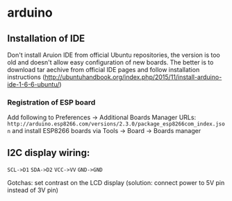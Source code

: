 # arduino

## Installation of IDE

Don't install Aruion IDE from official Ubuntu repositories, the version is too old
and doesn't allow easy configuration of new boards. The better is to download tar aechive
from official IDE pages and follow installation instructions (http://ubuntuhandbook.org/index.php/2015/11/install-arduino-ide-1-6-6-ubuntu/)

### Registration of ESP board

Add following to Preferences -> Additional Boards Manager URLs: `http://arduino.esp8266.com/versions/2.3.0/package_esp8266com_index.json` and
install ESP8266 boards via Tools -> Board -> Boards manager

## I2C display wiring:
`SCL->D1`
`SDA->D2`
`VCC->VV`
`GND->GND`

Gotchas: set contrast on the LCD display (solution: connect power to 5V pin instead of 3V pin)

